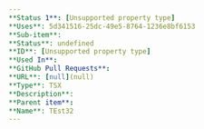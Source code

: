 ```yaml
---
**Status 1**: [Unsupported property type]
**Uses**: 5d341516-25dc-49e5-8764-1236e8bf6153
**Sub-item**: 
**Status**: undefined
**ID**: [Unsupported property type]
**Used In**: 
**GitHub Pull Requests**: 
**URL**: [null](null)
**Type**: TSX
**Description**: 
**Parent item**: 
**Name**: TEst32
---
```


